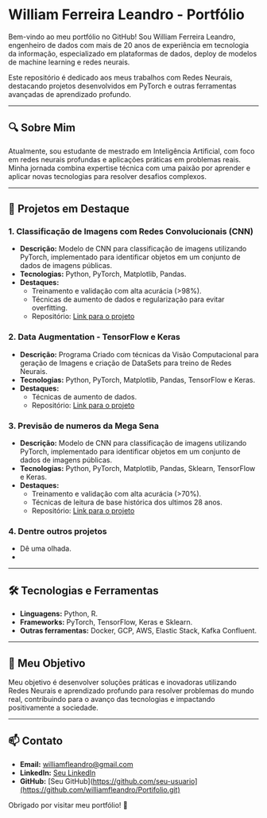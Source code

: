 # William Ferreira Leandro - Portfólio

Bem-vindo ao meu portfólio no GitHub! Sou William Ferreira Leandro, engenheiro de dados com mais de 20 anos de experiência em tecnologia da informação, especializado em plataformas de dados, deploy de modelos de machine learning e redes neurais.

Este repositório é dedicado aos meus trabalhos com Redes Neurais, destacando projetos desenvolvidos em PyTorch e outras ferramentas avançadas de aprendizado profundo.

---

## 🔍 Sobre Mim

Atualmente, sou estudante de mestrado em Inteligência Artificial, com foco em redes neurais profundas e aplicações práticas em problemas reais. Minha jornada combina expertise técnica com uma paixão por aprender e aplicar novas tecnologias para resolver desafios complexos.

---

## 📂 Projetos em Destaque

### 1. **Classificação de Imagens com Redes Convolucionais (CNN)**
- **Descrição:** Modelo de CNN para classificação de imagens utilizando PyTorch, implementado para identificar objetos em um conjunto de dados de imagens públicas.
- **Tecnologias:** Python, PyTorch, Matplotlib, Pandas.
- **Destaques:**
  - Treinamento e validação com alta acurácia (>98%).
  - Técnicas de aumento de dados e regularização para evitar overfitting.
  - Repositório: [Link para o projeto](https://github.com/williamfleandro/Portifolio/blob/main/Trabalho%2005_MNIST_DeepLayerWiseTraining_Metodo%20(William_Ferreira_Leandro).ipynb)

### 2. **Data Augmentation - TensorFlow e Keras**
- **Descrição:** Programa Criado com técnicas da Visão Computacional para geração de Imagens e criação de DataSets para treino de Redes Neurais.
- **Tecnologias:** Python, PyTorch, Matplotlib, Pandas, TensorFlow e Keras.
- **Destaques:**
  - Técnicas de aumento de dados.
  - Repositório: [Link para o projeto](https://github.com/williamfleandro/Portifolio#:~:text=Trabalho_Data_Augmentation.ipynb)
 
### 3. **Previsão de numeros da Mega Sena**
- **Descrição:** Modelo de CNN para classificação de imagens utilizando PyTorch, implementado para identificar objetos em um conjunto de dados de imagens públicas.
- **Tecnologias:** Python, PyTorch, Matplotlib, Pandas, Sklearn, TensorFlow e Keras.
- **Destaques:**
  - Treinamento e validação com alta acurácia (>70%).
  - Técnicas de leitura de base histórica dos ultimos 28 anos.
  - Repositório: [Link para o projeto](https://github.com/williamfleandro/Portifolio/blob/main/Projeto-Mega-Sena.rar)

### 4. **Dentre outros projetos**
- Dê uma olhada.
- 
---

## 🛠️ Tecnologias e Ferramentas
- **Linguagens:** Python, R.
- **Frameworks:** PyTorch, TensorFlow, Keras e Sklearn.
- **Outras ferramentas:** Docker, GCP, AWS, Elastic Stack, Kafka Confluent.

---

## 🌟 Meu Objetivo
Meu objetivo é desenvolver soluções práticas e inovadoras utilizando Redes Neurais e aprendizado profundo para resolver problemas do mundo real, contribuindo para o avanço das tecnologias e impactando positivamente a sociedade.

---

## 📫 Contato
- **Email:** williamfleandro@gmail.com
- **LinkedIn:** [Seu LinkedIn](https://www.linkedin.com/in/william-ferreira-leandro-5b75a925/)
- **GitHub:** [Seu GitHub](https://github.com/seu-usuario](https://github.com/williamfleandro/Portifolio.git)

Obrigado por visitar meu portfólio! 🚀

